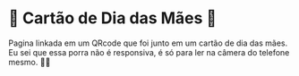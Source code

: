 # 🌸 Cartão de Dia das Mães 🌸
 
 Pagina linkada em um QRcode que foi junto em um cartão de dia das mães.
 Eu sei que essa porra não é responsiva, é só para ler na câmera do telefone mesmo. 🤬🖕
 
